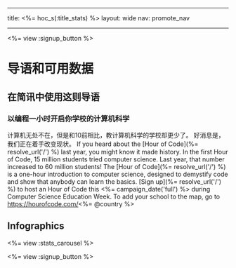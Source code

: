 * * *

title: <%= hoc_s(:title_stats) %> layout: wide nav: promote_nav

* * *

<%= view :signup_button %>

# 导语和可用数据

## 在简讯中使用这则导语

### 以编程一小时开启你学校的计算机科学

计算机无处不在，但是和10前相比，教计算机科学的学校却更少了。 好消息是，我们正在着手改变现状。 If you heard about the [Hour of Code](%= resolve_url('/') %) last year, you might know it made history. In the first Hour of Code, 15 million students tried computer science. Last year, that number increased to 60 million students! The [Hour of Code](%= resolve_url('/') %) is a one-hour introduction to computer science, designed to demystify code and show that anybody can learn the basics. [Sign up](%= resolve_url('/') %) to host an Hour of Code this <%= campaign_date('full') %> during Computer Science Education Week. To add your school to the map, go to https://hourofcode.com/<%= @country %>

## Infographics

<%= view :stats_carousel %>

<%= view :signup_button %>